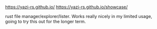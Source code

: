 https://yazi-rs.github.io/
https://yazi-rs.github.io/showcase/

rust file manager/explorer/lister. Works really nicely in my limited usage, going to try this out for the longer term.